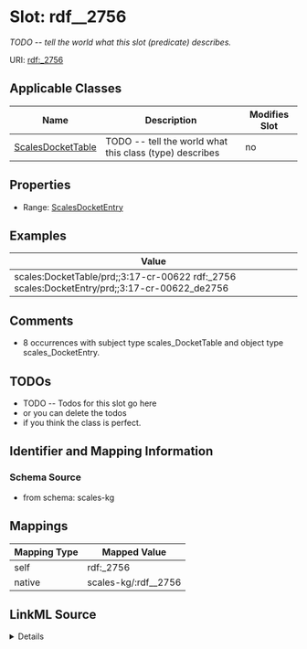 

# Slot: rdf__2756


_TODO -- tell the world what this slot (predicate) describes._





URI: [rdf:_2756](http://www.w3.org/1999/02/22-rdf-syntax-ns#_2756)



<!-- no inheritance hierarchy -->





## Applicable Classes

| Name | Description | Modifies Slot |
| --- | --- | --- |
| [ScalesDocketTable](../classes/ScalesDocketTable.md) | TODO -- tell the world what this class (type) describes |  no  |







## Properties

* Range: [ScalesDocketEntry](../classes/ScalesDocketEntry.md)






## Examples

| Value |
| --- |
| scales:DocketTable/prd;;3:17-cr-00622 rdf:_2756 scales:DocketEntry/prd;;3:17-cr-00622_de2756 |

## Comments

* 8 occurrences with subject type scales_DocketTable and object type scales_DocketEntry.

## TODOs

* TODO -- Todos for this slot go here
* or you can delete the todos
* if you think the class is perfect.

## Identifier and Mapping Information







### Schema Source


* from schema: scales-kg




## Mappings

| Mapping Type | Mapped Value |
| ---  | ---  |
| self | rdf:_2756 |
| native | scales-kg/:rdf__2756 |




## LinkML Source

<details>
```yaml
name: rdf__2756
description: TODO -- tell the world what this slot (predicate) describes.
todos:
- TODO -- Todos for this slot go here
- or you can delete the todos
- if you think the class is perfect.
comments:
- 8 occurrences with subject type scales_DocketTable and object type scales_DocketEntry.
examples:
- value: scales:DocketTable/prd;;3:17-cr-00622 rdf:_2756 scales:DocketEntry/prd;;3:17-cr-00622_de2756
from_schema: scales-kg
rank: 1000
slot_uri: rdf:_2756
alias: rdf__2756
domain_of:
- scales_DocketTable
range: scales_DocketEntry

```
</details>